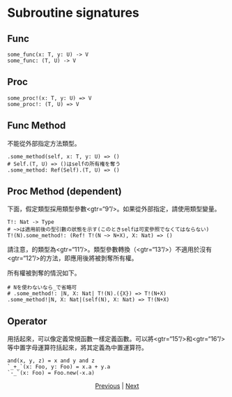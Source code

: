 # Subroutine signatures

## Func


```erg
some_func(x: T, y: U) -> V
some_func: (T, U) -> V
```

## Proc


```erg
some_proc!(x: T, y: U) => V
some_proc!: (T, U) => V
```

## Func Method

不能從外部指定方法類型。


```erg
.some_method(self, x: T, y: U) => ()
# Self.(T, U) => ()はselfの所有権を奪う
.some_method: Ref(Self).(T, U) => ()
```

## Proc Method (dependent)

下面，假定類型採用類型參數<gtr=“9”/>。如果從外部指定，請使用類型變量。


```erg
T!: Nat -> Type
# ~>は適用前後の型引數の狀態を示す(このときselfは可変參照でなくてはならない)
T!(N).some_method!: (Ref! T!(N ~> N+X), X: Nat) => ()
```

請注意，的類型為<gtr=“11”/>。類型參數轉換（<gtr=“13”/>）不適用於沒有<gtr=“12”/>的方法，即應用後將被剝奪所有權。

所有權被剝奪的情況如下。


```erg
# Nを使わないなら_で省略可
# .some_method!: |N, X: Nat| T!(N).({X}) => T!(N+X)
.some_method!|N, X: Nat|(self(N), X: Nat) => T!(N+X)
```

## Operator

用括起來，可以像定義常規函數一樣定義函數。可以將<gtr=“15”/>和<gtr=“16”/>等中置字母運算符括起來，將其定義為中置運算符。


```erg
and(x, y, z) = x and y and z
`_+_`(x: Foo, y: Foo) = x.a + y.a
`-_`(x: Foo) = Foo.new(-x.a)
```

<p align='center'>
    <a href='./21_lambda.md'>Previous</a> | <a href='./23_closure.md'>Next</a>
</p>